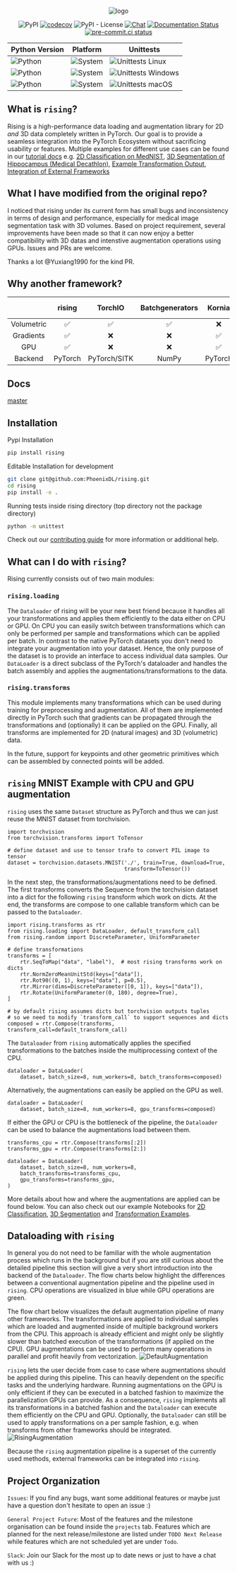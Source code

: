 <div align="center">

![logo](docs/source/images/logo/rising_logo.svg "rising")

![PyPI](https://img.shields.io/pypi/v/rising)
[![codecov](https://codecov.io/gh/PhoenixDL/rising/branch/master/graph/badge.svg)](https://codecov.io/gh/PhoenixDL/rising)
![PyPI - License](https://img.shields.io/pypi/l/rising)
[![Chat](https://img.shields.io/badge/Slack-PhoenixDL-orange)](https://join.slack.com/t/phoenixdl/shared_invite/enQtODgwODI0MTE1MjgzLTJkZDE4N2NhM2VmNzVhYTEyMzI3NzFmMDY0NjM3MzJlZWRmMTk5ZWM1YzY2YjY5ZGQ1NWI1YmJmOTdiYTdhYTE)
[![Documentation Status](https://readthedocs.org/projects/rising/badge/?version=latest)](https://rising.readthedocs.io/en/latest/?badge=latest)
[![pre-commit.ci status](https://results.pre-commit.ci/badge/github/PhoenixDL/rising/master.svg)](https://results.pre-commit.ci/latest/github/PhoenixDL/rising/master)

</div>

| Python Version                                                    | Platform                                             | Unittests                                                                                         |
| ----------------------------------------------------------------- | ---------------------------------------------------- | ------------------------------------------------------------------------------------------------- |
| ![Python](https://img.shields.io/badge/python-3.6/3.7/3.8-orange) | ![System](https://img.shields.io/badge/Linux-blue)   | ![Unittests Linux](https://github.com/PhoenixDL/rising/workflows/Unittests%20Linux/badge.svg)     |
| ![Python](https://img.shields.io/badge/python-3.6/3.7/3.8-orange) | ![System](https://img.shields.io/badge/Windows-blue) | ![Unittests Windows](https://github.com/PhoenixDL/rising/workflows/Unittests%20Windows/badge.svg) |
| ![Python](https://img.shields.io/badge/python-3.6/3.7/3.8-orange) | ![System](https://img.shields.io/badge/MacOS-blue)   | ![Unittests macOS](https://github.com/PhoenixDL/rising/workflows/Unittests%20MacOS/badge.svg)     |

## What is `rising`?

Rising is a high-performance data loading and augmentation library for 2D *and* 3D data completely written in PyTorch.
Our goal is to provide a seamless integration into the PyTorch Ecosystem without sacrificing usability or features.
Multiple examples for different use cases can be found in our [tutorial docs](https://rising.readthedocs.io/en/latest/tutorials.html) e.g.
[2D Classification on MedNIST](https://github.com/PhoenixDL/rising/blob/master/notebooks/classification_2d_mednist.ipynb),
[3D Segmentation of Hippocampus (Medical Decathlon)](https://github.com/PhoenixDL/rising/blob/master/notebooks/lightning_segmentation.ipynb),
[Example Transformation Output](https://rising.readthedocs.io/en/latest/transformations.html),
[Integration of External Frameworks](https://rising.readthedocs.io/en/latest/external_augmentation.html)

## What I have modified from the original repo?

I noticed that rising under its current form has small bugs and inconsistency in terms of design and performance, especially for medical image segmentation task with 3D volumes. Based on project requirement, several improvements have been made so that it can now enjoy a better compatibility with 3D datas and intenstive augmentation operations using GPUs. Issues and PRs are welcome.

Thanks a lot @Yuxiang1990 for the kind PR.


## Why another framework?

|            | rising  |   TorchIO    | Batchgenerators | Kornia  | DALI | Vanilla PyTorch | Albumentations |
| :--------: | :-----: | :----------: | :-------------: | :-----: | :--: | :-------------: | :------------: |
| Volumetric |    ✅    |      ✅       |        ✅        |    ❌    |  ❌   |        ❌        |       ❌        |
| Gradients  |    ✅    |      ❌       |        ❌        |    ✅    |  ❌   |        ❌        |       ❌        |
|    GPU     |    ✅    |      ❌       |        ❌        |    ✅    |  ✅   |        ❌        |       ❌        |
|  Backend   | PyTorch | PyTorch/SITK |      NumPy      | PyTorch | C++  |     PyTorch     |     NumPy      |

## Docs

[master](https://rising.readthedocs.io/en/latest/)

## Installation

Pypi Installation

```bash
pip install rising
```

Editable Installation for development

```bash
git clone git@github.com:PhoenixDL/rising.git
cd rising
pip install -e .
```

Running tests inside rising directory (top directory not the package directory)

```bash
python -m unittest
```

Check out our [contributing guide](https://rising.readthedocs.io/en/latest/contributing.html) for more information or additional help.

## What can I do with `rising`?

Rising currently consists out of two main modules:

### `rising.loading`

The `Dataloader` of rising will be your new best friend because it handles all your transformations and applies them efficiently to the data either on CPU or GPU.
On CPU you can easily switch between transformations which can only be performed per sample and transformations which can be applied per batch.
In contrast to the native PyTorch datasets you don't need to integrate your augmentation into your dataset.
Hence, the only purpose of the dataset is to provide an interface to access individual data samples.
Our `DataLoader` is a direct subclass of the PyTorch's dataloader and handles the batch assembly and applies the augmentations/transformations to the data.

### `rising.transforms`

This module implements many transformations which can be used during training for preprocessing and augmentation.
All of them are implemented directly in PyTorch such that gradients can be propagated through the transformations and (optionally) it can be applied on the GPU.
Finally, all transforms are implemented for 2D (natural images) and 3D (volumetric) data.

In the future, support for keypoints and other geometric primitives which can be assembled by connected points will be added.

## `rising` MNIST Example with CPU and GPU augmentation

`rising` uses the same `Dataset` structure as PyTorch and thus we can just reuse the MNIST dataset from torchvision.

```python3
import torchvision
from torchvision.transforms import ToTensor

# define dataset and use to tensor trafo to convert PIL image to tensor
dataset = torchvision.datasets.MNIST('./', train=True, download=True,
                                     transform=ToTensor())
```

In the next step, the transformations/augmentations need to be defined.
The first transforms converts the Sequence from the torchvision dataset into a dict for the following `rising` transform which work on dicts.
At the end, the transforms are compose to one callable transform which can be passed to the `Dataloader`.

```python3
import rising.transforms as rtr
from rising.loading import DataLoader, default_transform_call
from rising.random import DiscreteParameter, UniformParameter

# define transformations
transforms = [
    rtr.SeqToMap("data", "label"),  # most rising transforms work on dicts
    rtr.NormZeroMeanUnitStd(keys=["data"]),
    rtr.Rot90((0, 1), keys=["data"], p=0.5),
    rtr.Mirror(dims=DiscreteParameter([0, 1]), keys=["data"]),
    rtr.Rotate(UniformParameter(0, 180), degree=True),
]

# by default rising assumes dicts but torchvision outputs tuples
# so we need to modify `transform_call` to support sequences and dicts
composed = rtr.Compose(transforms, transform_call=default_transform_call)
```

The `Dataloader` from `rising` automatically applies the specified transformations to the batches inside the multiprocessing context of the CPU.

```python3
dataloader = DataLoader(
    dataset, batch_size=8, num_workers=8, batch_transforms=composed)
```

Alternatively, the augmentations can easily be applied on the GPU as well.

```python3
dataloader = DataLoader(
    dataset, batch_size=8, num_workers=8, gpu_transforms=composed)
```

If either the GPU or CPU is the bottleneck of the pipeline, the `Dataloader` can be used to balance the augmentations load between them.

```python3
transforms_cpu = rtr.Compose(transforms[:2])
transforms_gpu = rtr.Compose(transforms[2:])

dataloader = DataLoader(
    dataset, batch_size=8, num_workers=8,
    batch_transforms=transforms_cpu,
    gpu_transforms=transforms_gpu,
)
```

More details about how and where the augmentations are applied can be found below.
You can also check out our example Notebooks for [2D Classification](https://github.com/PhoenixDL/rising/blob/master/notebooks/classification_2d_mednist.ipynb), [3D Segmentation](https://github.com/PhoenixDL/rising/blob/master/notebooks/lightning_segmentation.ipynb)
and [Transformation Examples](https://rising.readthedocs.io/en/latest/transformations.html).

## Dataloading with `rising`

In general you do not need to be familiar with the whole augmentation process which runs in the background but if you are still curious about the
detailed pipeline this section will give a very short introduction into the backend of the `Dataloader`.
The flow charts below highlight the differences between a conventional augmentation pipeline and the pipeline used in `rising`.
CPU operations are visualized in blue while GPU operations are green.

The flow chart below visualizes the default augmentation pipeline of many other frameworks.
The transformations are applied to individual samples which are loaded and augmented inside of multiple background workers from the CPU.
This approach is already efficient and might only be slightly slower than batched execution of the transformations (if applied on the CPU).
GPU augmentations can be used to perform many operations in parallel and profit heavily from vectorization.
![DefaultAugmentation](docs/source/images/dataloading/default.svg "default augmentation pipeline")

`rising` lets the user decide from case to case where augmentations should be applied during this pipeline.
This can heavily dependent on the specific tasks and the underlying hardware.
Running augmentations on the GPU is only efficient if they can be executed in a batched fashion to maximize the parallelization GPUs can provide.
As a consequence, `rising` implements all its transformations in a batched fashion and the `Dataloader` can execute them efficiently on the CPU and GPU.
Optionally, the `Dataloader` can still be used to apply transformations on a per sample fashion, e.g. when transforms from other frameworks should be integrated.
![RisingAugmentation](docs/source/images/dataloading/rising.svg "rising augmentation pipeline")

Because the `rising` augmentation pipeline is a superset of the currently used methods, external frameworks can be integrated into `rising`.

## Project Organization

`Issues`: If you find any bugs, want some additional features or maybe just have a question don't hesitate to open an issue :)

`General Project Future`: Most of the features and the milestone organisation can be found inside the `projects` tab.
Features which are planned for the next release/milestone are listed under `TODO Next Release` while features which are not scheduled yet are under `Todo`.

`Slack`: Join our Slack for the most up to date news or just to have a chat with us :)
